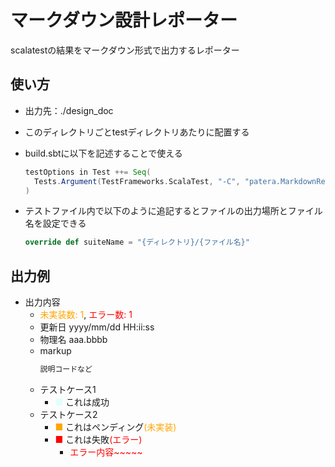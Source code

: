 # マークダウン設計レポーター

scalatestの結果をマークダウン形式で出力するレポーター

## 使い方

- 出力先：./design_doc

- このディレクトリごとtestディレクトリあたりに配置する

- build.sbtに以下を記述することで使える
  ```scala
  testOptions in Test ++= Seq(
    Tests.Argument(TestFrameworks.ScalaTest, "-C", "patera.MarkdownReporter")
  )
  ```

- テストファイル内で以下のように追記するとファイルの出力場所とファイル名を設定できる
  ```scala
  override def suiteName = "{ディレクトリ}/{ファイル名}"
  ```

## 出力例
-  出力内容
    - <font color="orange">未実装数: 1</font>, <font color="red">エラー数: 1</font>
    - 更新日 yyyy/mm/dd HH:ii:ss
    - 物理名 aaa.bbbb
    - markup
      ```scala
      説明コードなど
      ```
    - テストケース1
        - <font color="lightcyan">■</font> これは成功
    - テストケース2
        - <font color="orange">■</font> これはペンディング<font color="orange">(未実装)</font>
        - <font color="red">■</font> これは失敗<font color="red">(エラー)</font>
            - <font color="red">エラー内容~~~~~</font>
